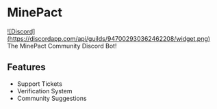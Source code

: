 # MinePact
[![Discord] (https://discordapp.com/api/guilds/947002930362462208/widget.png)](https://discord.gg/DWju8vzEEc) <br>
The MinePact Community Discord Bot!


## Features
- Support Tickets
- Verification System
- Community Suggestions
